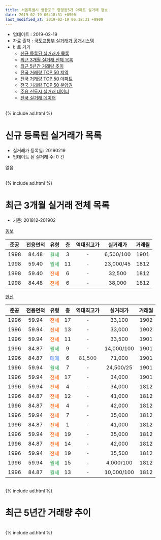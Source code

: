 ```yaml
---
title: 서울특별시 영등포구 양평동5가 아파트 실거래 정보
date: 2019-02-19 06:18:31 +0900
last_modified_at: 2019-02-19 06:18:31 +0900
---
```


* 업데이트 : 2019-02-19
* 자료 출처 : [국토교통부 실거래가 공개시스템](http://rt.molit.go.kr)
* 바로 가기
    * [신규 등록된 실거래가 목록](#신규-등록된-실거래가-목록)
    * [최근 3개월 실거래 전체 목록](#최근-3개월-실거래-전체-목록)
    * [최근 5년간 거래량 추이](#최근-5년간-거래량-추이)
    * [전국 거래량 TOP 50 지역](https://ayogom.github.io/apt-trade-info/최근-3개월-전국에서-가장-거래가-많이-발생한-지역)
    * [전국 거래량 TOP 50 아파트](https://ayogom.github.io/apt-trade-info/최근-3개월-전국에서-가장-거래가-많이-발생한-아파트)
    * [전국 거래량 TOP 50 분양권](https://ayogom.github.io/apt-trade-info/최근-3개월-전국에서-가장-거래가-많이-발생한-분양권)
    * [주요 신도시 실거래 데이터](https://ayogom.github.io/apt-trade-info/주요-신도시)
    * [전국 실거래 데이터](https://ayogom.github.io/apt-trade-info/전국)
<br>
{% include ad.html %}
<br>

# 신규 등록된 실거래가 목록
* 실거래가 등록일: 20190219
* 업데이트 된 실거래 수: 0 건

없음

<br>
{% include ad.html %}
<br>

# 최근 3개월 실거래 전체 목록
* 기준: 201812-201902


[동보](https://search.naver.com/search.naver?query=%EC%84%9C%EC%9A%B8%ED%8A%B9%EB%B3%84%EC%8B%9C+%EC%98%81%EB%93%B1%ED%8F%AC%EA%B5%AC+%EC%96%91%ED%8F%89%EB%8F%995%EA%B0%80+%EB%8F%99%EB%B3%B4)

|준공|전용면적|유형|층|역대최고가|실거래가|거래월|
|:---:|:---:|:---:|:---:|:---:|:---:|:---:|
|1998|84.48|<span style="color:#34a853">월세</span>|3|<span style="color:#444444">-</span>|6,500/100|1901|
|1998|59.40|<span style="color:#34a853">월세</span>|11|<span style="color:#444444">-</span>|23,000/45|1812|
|1998|59.40|<span style="color:#ff5a00">전세</span>|6|<span style="color:#444444">-</span>|32,500|1812|
|1998|84.48|<span style="color:#ff5a00">전세</span>|6|<span style="color:#444444">-</span>|38,000|1812|

[한신](https://search.naver.com/search.naver?query=%EC%84%9C%EC%9A%B8%ED%8A%B9%EB%B3%84%EC%8B%9C+%EC%98%81%EB%93%B1%ED%8F%AC%EA%B5%AC+%EC%96%91%ED%8F%89%EB%8F%995%EA%B0%80+%ED%95%9C%EC%8B%A0)

|준공|전용면적|유형|층|역대최고가|실거래가|거래월|
|:---:|:---:|:---:|:---:|:---:|:---:|:---:|
|1996|59.94|<span style="color:#ff5a00">전세</span>|17|<span style="color:#444444">-</span>|33,100|1902|
|1996|59.94|<span style="color:#ff5a00">전세</span>|13|<span style="color:#444444">-</span>|33,000|1902|
|1996|59.94|<span style="color:#ff5a00">전세</span>|11|<span style="color:#444444">-</span>|33,500|1901|
|1996|84.87|<span style="color:#34a853">월세</span>|9|<span style="color:#444444">-</span>|14,000/100|1901|
|1996|84.87|<span style="color:#4285f3">매매</span>|6|<span style="color:#444444">81,500</span>|71,000|1901|
|1996|59.94|<span style="color:#34a853">월세</span>|7|<span style="color:#444444">-</span>|24,500/25|1901|
|1996|59.94|<span style="color:#ff5a00">전세</span>|17|<span style="color:#444444">-</span>|34,000|1901|
|1996|59.94|<span style="color:#ff5a00">전세</span>|4|<span style="color:#444444">-</span>|34,000|1812|
|1996|84.87|<span style="color:#ff5a00">전세</span>|12|<span style="color:#444444">-</span>|41,000|1812|
|1996|84.87|<span style="color:#ff5a00">전세</span>|4|<span style="color:#444444">-</span>|42,000|1812|
|1996|59.94|<span style="color:#ff5a00">전세</span>|7|<span style="color:#444444">-</span>|35,000|1812|
|1996|84.87|<span style="color:#ff5a00">전세</span>|1|<span style="color:#444444">-</span>|41,000|1812|
|1996|59.94|<span style="color:#ff5a00">전세</span>|19|<span style="color:#444444">-</span>|35,000|1812|
|1996|84.87|<span style="color:#ff5a00">전세</span>|14|<span style="color:#444444">-</span>|42,000|1812|
|1996|59.94|<span style="color:#ff5a00">전세</span>|19|<span style="color:#444444">-</span>|35,500|1812|
|1996|59.94|<span style="color:#34a853">월세</span>|15|<span style="color:#444444">-</span>|4,000/100|1812|
|1996|84.87|<span style="color:#34a853">월세</span>|13|<span style="color:#444444">-</span>|10,000/100|1812|


<br>
{% include ad.html %}
<br>

# 최근 5년간 거래량 추이


<div style="width:100%;">
    <canvas id="deal_progress" height="200"></canvas>
</div>

<script>
new Chart(document.getElementById("deal_progress"), {
    type: 'line',
    data: {
        labels: ['201402','201403','201404','201405','201406','201407','201408','201409','201410','201411','201412','201501','201502','201503','201504','201505','201506','201507','201508','201509','201510','201511','201512','201601','201602','201603','201604','201605','201606','201607','201608','201609','201610','201611','201612','201701','201702','201703','201704','201705','201706','201707','201708','201709','201710','201711','201712','201801','201802','201803','201804','201805','201806','201807','201808','201809','201810','201811','201812','201901','201902'],
        datasets: [{
            label: '매매',
            pointRadius: 1,
            data: [3, 11, 11, 6, 5, 2, 7, 6, 11, 12, 5, 20, 11, 21, 15, 13, 11, 20, 15, 12, 7, 10, 1, 6, 4, 5, 16, 14, 14, 12, 15, 8, 12, 6, 3, 4, 7, 16, 6, 13, 12, 22, 5, 8, 5, 6, 5, 10, 9, 8, 9, 4, 10, 10, 18, 0, 2, 0, 0, 1, 0],
            borderColor: "rgba(255, 201, 14, 1)",
            backgroundColor: "rgba(255, 201, 14, 0.5)",
            fill: false,
            lineTension: 0
        },{
            label: '전월세',
            pointRadius: 1,
            data: [12, 13, 12, 18, 9, 10, 12, 13, 12, 10, 23, 14, 8, 14, 13, 10, 8, 11, 18, 16, 18, 8, 13, 8, 6, 10, 12, 14, 10, 14, 18, 11, 15, 14, 15, 17, 7, 14, 10, 12, 8, 15, 17, 13, 12, 4, 7, 17, 8, 14, 11, 16, 13, 10, 10, 2, 8, 17, 13, 5, 2],
            borderColor: "rgba(0, 141, 185, 1)",
            backgroundColor: "rgba(0, 141, 185, 0.5)",
            fill: false,
            lineTension: 0
        }
        ]
    },
    options: {
        responsive: true,
        title: {
            display: false
        },
        tooltips: {
            mode: 'index',
            intersect: false
        },
        hover: {
            mode: 'nearest',
            intersect: true
        },
        scales: {
            xAxes: [{
                display: true,
                scaleLabel: {
                    display: true,
                    labelString: '년/월'
                }
            }],
            yAxes: [{
                display: true,
                ticks: {
                    suggestedMin: 0,
                },
                scaleLabel: {
                    display: true,
                    labelString: '실거래 수'
                }
            }]
        }
    }
});

</script>


<br>
{% include ad.html %}
<br>

